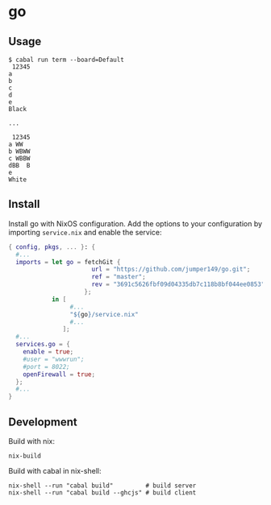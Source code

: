 # go

## Usage

```
$ cabal run term --board=Default
 12345
a
b
c
d
e
Black

...

 12345
a WW
b WBWW
c WBBW
dBB  B
e
White
```

## Install

Install go with NixOS configuration.
Add the options to your configuration by importing `service.nix` and enable the service:
```nix
{ config, pkgs, ... }: {
  #...
  imports = let go = fetchGit {
                       url = "https://github.com/jumper149/go.git";
                       ref = "master";
                       rev = "3691c5626fbf09d04335db7c118b8bf044ee0853";
                     };
            in [
                 #...
                 "${go}/service.nix"
                 #...
               ];
  #...
  services.go = {
    enable = true;
    #user = "wwwrun";
    #port = 8022;
    openFirewall = true;
  };
  #...
}
```

## Development

Build with nix:
```
nix-build
```

Build with cabal in nix-shell:
```
nix-shell --run "cabal build"         # build server
nix-shell --run "cabal build --ghcjs" # build client
```
